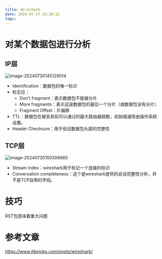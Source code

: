 ```yaml
---
title: Wireshark
date: 2024-07-17 15:36:12
tags:
---
```


# 对某个数据包进行分析

## IP层

![image-20240730145129014](https://kjgadfk-1311071500.cos.ap-nanjing.myqcloud.com/image-20240730145129014.png)

- Identification：数据包的唯一标识
- 标志位：
  - Don't fragment：表示数据包不能被分片
  - More fragments：表示这是数据包的最后一个分片（或数据包没有分片）
  - Fragment Offset：片偏移
- TTL：数据包在被丢弃前可以通过的最大路由器跳数，初始值通常由操作系统设置。
- Header Checksum：用于验证数据包头部的完整性

## TCP层

![image-20240730150308665](https://kjgadfk-1311071500.cos.ap-nanjing.myqcloud.com/image-20240730150308665.png)

- Stream index：wireshark用于标记一个连接的标识
- Conversation completeness：这个是wireshark提供的会话完整性分析，并不是TCP自带的字段。

# 技巧

RST包意味着重大问题

# 参考文章

https://www.ilikejobs.com/posts/wireshark/
